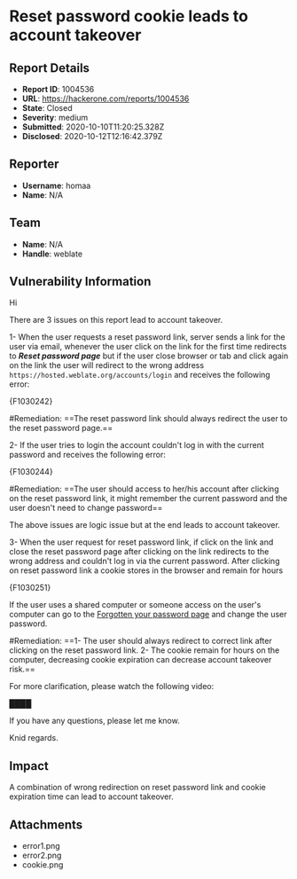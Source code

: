 # Reset password cookie leads to account takeover

## Report Details
- **Report ID**: 1004536
- **URL**: https://hackerone.com/reports/1004536
- **State**: Closed
- **Severity**: medium
- **Submitted**: 2020-10-10T11:20:25.328Z
- **Disclosed**: 2020-10-12T12:16:42.379Z

## Reporter
- **Username**: homaa
- **Name**: N/A

## Team
- **Name**: N/A
- **Handle**: weblate

## Vulnerability Information
Hi

There are 3 issues on this report lead to account takeover. 

1- When the user requests a reset password link, server sends a link for the user via email, whenever the user click on the link for the first time redirects to ***Reset password page*** but if the user close browser or tab and click again on the link the user will redirect to the wrong address `https://hosted.weblate.org/accounts/login` and receives the following error:

{F1030242}

#Remediation:
==The reset password link should always redirect the user to the reset password page.==

2- If the user tries to login the account couldn't log in with the current password and receives the following error:

{F1030244}

#Remediation:
==The user should access to her/his account after clicking on the reset password link, it might remember the current password and the user doesn't need to change password==

The above issues are logic issue but at the end leads to account takeover.

3- When the user request for reset password link, if click on the link and close the reset password page after clicking on the link redirects to the wrong address and couldn't log in via the current password.
After clicking on reset password link a cookie stores in the browser and remain for hours

{F1030251}

If the user uses a shared computer or someone access on the user's computer can go to the [Forgotten your password page](https://hosted.weblate.org/accounts/reset/) and change the user password.

#Remediation:
==1- The user should always redirect to correct link after clicking on the reset password link.
2- The cookie remain for hours on the computer, decreasing cookie expiration can decrease account takeover risk.==


For more clarification, please watch the following video:

████

If you have any questions, please let me know.

Knid regards.

## Impact

A combination of wrong redirection on reset password link and cookie expiration time can lead to account takeover.

## Attachments
- error1.png
- error2.png
- cookie.png
